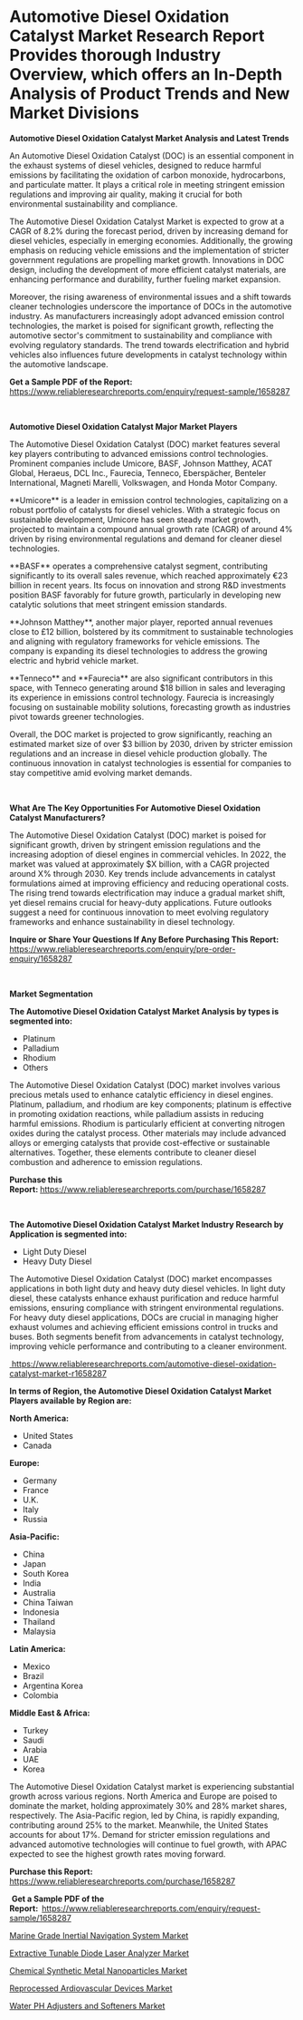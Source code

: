 <p><h1>Automotive Diesel Oxidation Catalyst Market Research Report Provides thorough Industry Overview, which offers an In-Depth Analysis of Product Trends and New Market Divisions</h1></p><p><strong>Automotive Diesel Oxidation Catalyst Market Analysis and Latest Trends</strong></p>
<p><p>An Automotive Diesel Oxidation Catalyst (DOC) is an essential component in the exhaust systems of diesel vehicles, designed to reduce harmful emissions by facilitating the oxidation of carbon monoxide, hydrocarbons, and particulate matter. It plays a critical role in meeting stringent emission regulations and improving air quality, making it crucial for both environmental sustainability and compliance.</p><p>The Automotive Diesel Oxidation Catalyst Market is expected to grow at a CAGR of 8.2% during the forecast period, driven by increasing demand for diesel vehicles, especially in emerging economies. Additionally, the growing emphasis on reducing vehicle emissions and the implementation of stricter government regulations are propelling market growth. Innovations in DOC design, including the development of more efficient catalyst materials, are enhancing performance and durability, further fueling market expansion.</p><p>Moreover, the rising awareness of environmental issues and a shift towards cleaner technologies underscore the importance of DOCs in the automotive industry. As manufacturers increasingly adopt advanced emission control technologies, the market is poised for significant growth, reflecting the automotive sector's commitment to sustainability and compliance with evolving regulatory standards. The trend towards electrification and hybrid vehicles also influences future developments in catalyst technology within the automotive landscape.</p></p>
<p><strong>Get a Sample PDF of the Report:&nbsp;</strong> <a href="https://www.reliableresearchreports.com/enquiry/request-sample/1658287?utm_campaign=10&utm_medium=2&utm_source=Github&utm_content=ia&utm_term=09122024&utm_id=automotive-diesel-oxidation-catalyst">https://www.reliableresearchreports.com/enquiry/request-sample/1658287</a></p>
<p>&nbsp;</p>
<p><strong>Automotive Diesel Oxidation Catalyst Major Market Players</strong></p>
<p><p>The Automotive Diesel Oxidation Catalyst (DOC) market features several key players contributing to advanced emissions control technologies. Prominent companies include Umicore, BASF, Johnson Matthey, ACAT Global, Heraeus, DCL Inc., Faurecia, Tenneco, Eberspächer, Benteler International, Magneti Marelli, Volkswagen, and Honda Motor Company.</p><p>**Umicore** is a leader in emission control technologies, capitalizing on a robust portfolio of catalysts for diesel vehicles. With a strategic focus on sustainable development, Umicore has seen steady market growth, projected to maintain a compound annual growth rate (CAGR) of around 4% driven by rising environmental regulations and demand for cleaner diesel technologies.</p><p>**BASF** operates a comprehensive catalyst segment, contributing significantly to its overall sales revenue, which reached approximately €23 billion in recent years. Its focus on innovation and strong R&D investments position BASF favorably for future growth, particularly in developing new catalytic solutions that meet stringent emission standards.</p><p>**Johnson Matthey**, another major player, reported annual revenues close to £12 billion, bolstered by its commitment to sustainable technologies and aligning with regulatory frameworks for vehicle emissions. The company is expanding its diesel technologies to address the growing electric and hybrid vehicle market.</p><p>**Tenneco** and **Faurecia** are also significant contributors in this space, with Tenneco generating around $18 billion in sales and leveraging its experience in emissions control technology. Faurecia is increasingly focusing on sustainable mobility solutions, forecasting growth as industries pivot towards greener technologies.</p><p>Overall, the DOC market is projected to grow significantly, reaching an estimated market size of over $3 billion by 2030, driven by stricter emission regulations and an increase in diesel vehicle production globally. The continuous innovation in catalyst technologies is essential for companies to stay competitive amid evolving market demands.</p></p>
<p>&nbsp;</p>
<p><strong>What Are The Key Opportunities For Automotive Diesel Oxidation Catalyst Manufacturers?</strong></p>
<p><p>The Automotive Diesel Oxidation Catalyst (DOC) market is poised for significant growth, driven by stringent emission regulations and the increasing adoption of diesel engines in commercial vehicles. In 2022, the market was valued at approximately $X billion, with a CAGR projected around X% through 2030. Key trends include advancements in catalyst formulations aimed at improving efficiency and reducing operational costs. The rising trend towards electrification may induce a gradual market shift, yet diesel remains crucial for heavy-duty applications. Future outlooks suggest a need for continuous innovation to meet evolving regulatory frameworks and enhance sustainability in diesel technology.</p></p>
<p><strong>Inquire or Share Your Questions If Any Before Purchasing This Report:</strong> <a href="https://www.reliableresearchreports.com/enquiry/pre-order-enquiry/1658287?utm_campaign=10&utm_medium=2&utm_source=Github&utm_content=ia&utm_term=09122024&utm_id=automotive-diesel-oxidation-catalyst">https://www.reliableresearchreports.com/enquiry/pre-order-enquiry/1658287</a></p>
<p>&nbsp;</p>
<p><strong>Market Segmentation</strong></p>
<p><strong>The Automotive Diesel Oxidation Catalyst Market Analysis by types is segmented into:</strong></p>
<p><ul><li>Platinum</li><li>Palladium</li><li>Rhodium</li><li>Others</li></ul></p>
<p><p>The Automotive Diesel Oxidation Catalyst (DOC) market involves various precious metals used to enhance catalytic efficiency in diesel engines. Platinum, palladium, and rhodium are key components; platinum is effective in promoting oxidation reactions, while palladium assists in reducing harmful emissions. Rhodium is particularly efficient at converting nitrogen oxides during the catalyst process. Other materials may include advanced alloys or emerging catalysts that provide cost-effective or sustainable alternatives. Together, these elements contribute to cleaner diesel combustion and adherence to emission regulations.</p></p>
<p><strong>Purchase this Report:&nbsp;</strong><a href="https://www.reliableresearchreports.com/purchase/1658287?utm_campaign=10&utm_medium=2&utm_source=Github&utm_content=ia&utm_term=09122024&utm_id=automotive-diesel-oxidation-catalyst">https://www.reliableresearchreports.com/purchase/1658287</a></p>
<p>&nbsp;</p>
<p><strong>The Automotive Diesel Oxidation Catalyst Market Industry Research by Application is segmented into:</strong></p>
<p><ul><li>Light Duty Diesel</li><li>Heavy Duty Diesel</li></ul></p>
<p><p>The Automotive Diesel Oxidation Catalyst (DOC) market encompasses applications in both light duty and heavy duty diesel vehicles. In light duty diesel, these catalysts enhance exhaust purification and reduce harmful emissions, ensuring compliance with stringent environmental regulations. For heavy duty diesel applications, DOCs are crucial in managing higher exhaust volumes and achieving efficient emissions control in trucks and buses. Both segments benefit from advancements in catalyst technology, improving vehicle performance and contributing to a cleaner environment.</p></p>
<p><a href="https://www.reliableresearchreports.com/automotive-diesel-oxidation-catalyst-market-r1658287?utm_campaign=10&utm_medium=2&utm_source=Github&utm_content=ia&utm_term=09122024&utm_id=automotive-diesel-oxidation-catalyst">&nbsp;https://www.reliableresearchreports.com/automotive-diesel-oxidation-catalyst-market-r1658287</a></p>
<p><strong>In terms of Region, the Automotive Diesel Oxidation Catalyst Market Players available by Region are:</strong></p>
<p>
    <p> <strong> North America: </strong>
        <ul>
            <li>United States</li>
            <li>Canada</li>
        </ul>
        </p> 
    <p> <strong> Europe: </strong>
        <ul>
            <li>Germany</li>
            <li>France</li>
            <li>U.K.</li>
            <li>Italy</li>
            <li>Russia</li>
        </ul>
        </p> 
    <p> <strong> Asia-Pacific: </strong>
        <ul>
            <li>China</li>
            <li>Japan</li>
            <li>South Korea</li>
            <li>India</li>
            <li>Australia</li>
            <li>China Taiwan</li>
            <li>Indonesia</li>
            <li>Thailand</li>
            <li>Malaysia</li>
        </ul>
        </p> 
    <p> <strong> Latin America: </strong>
        <ul>
            <li>Mexico</li>
            <li>Brazil</li>
            <li>Argentina Korea</li>
            <li>Colombia</li>
        </ul>
        </p> 
    <p> <strong> Middle East & Africa: </strong>
        <ul>
            <li>Turkey</li>
            <li>Saudi</li>
            <li>Arabia</li>
            <li>UAE</li>
            <li>Korea</li>
        </ul>
    </p>
    </p>
<p><p>The Automotive Diesel Oxidation Catalyst market is experiencing substantial growth across various regions. North America and Europe are poised to dominate the market, holding approximately 30% and 28% market shares, respectively. The Asia-Pacific region, led by China, is rapidly expanding, contributing around 25% to the market. Meanwhile, the United States accounts for about 17%. Demand for stricter emission regulations and advanced automotive technologies will continue to fuel growth, with APAC expected to see the highest growth rates moving forward.</p></p>
<p><strong>Purchase this Report: </strong><a href="https://www.reliableresearchreports.com/purchase/1658287?utm_campaign=10&utm_medium=2&utm_source=Github&utm_content=ia&utm_term=09122024&utm_id=automotive-diesel-oxidation-catalyst">https://www.reliableresearchreports.com/purchase/1658287</a></p>
<p>&nbsp;<strong>Get a Sample PDF of the Report:&nbsp;&nbsp;</strong><a href="https://www.reliableresearchreports.com/enquiry/request-sample/1658287?utm_campaign=10&utm_medium=2&utm_source=Github&utm_content=ia&utm_term=09122024&utm_id=automotive-diesel-oxidation-catalyst">https://www.reliableresearchreports.com/enquiry/request-sample/1658287</a></p>
<p><strong></strong></p>
<p><p><a href="https://www.linkedin.com/pulse/marine-grade-inertial-navigation-system-market-analysis-highlights-1ybaf?utm_campaign=10&utm_medium=2&utm_source=Github&utm_content=ia&utm_term=09122024&utm_id=automotive-diesel-oxidation-catalyst">Marine Grade Inertial Navigation System Market</a></p><p><a href="https://www.linkedin.com/pulse/swot-analysis-extractive-tunable-diode-laser-analyzer-market-yi58c?utm_campaign=10&utm_medium=2&utm_source=Github&utm_content=ia&utm_term=09122024&utm_id=automotive-diesel-oxidation-catalyst">Extractive Tunable Diode Laser Analyzer Market</a></p><p><a href="https://www.linkedin.com/pulse/futur-trend-quest-sl8ue?utm_campaign=10&utm_medium=2&utm_source=Github&utm_content=ia&utm_term=09122024&utm_id=automotive-diesel-oxidation-catalyst">Chemical Synthetic Metal Nanoparticles Market</a></p><p><a href="https://github.com/SanjidaMahmud54/Market-Research-Report-List-1/blob/main/reprocessed-ardiovascular-devices-market.md?utm_campaign=10&utm_medium=2&utm_source=Github&utm_content=ia&utm_term=09122024&utm_id=automotive-diesel-oxidation-catalyst">Reprocessed Ardiovascular Devices Market</a></p><p><a href="https://github.com/hgf64gh/Market-Research-Report-List-1/blob/main/water-ph-adjusters-and-softeners-market.md?utm_campaign=10&utm_medium=2&utm_source=Github&utm_content=ia&utm_term=09122024&utm_id=automotive-diesel-oxidation-catalyst">Water PH Adjusters and Softeners Market</a></p></p>